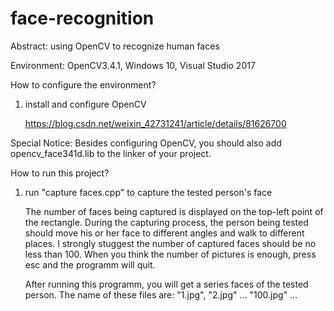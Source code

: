 # face-recognition
Abstract: using OpenCV to recognize human faces

Environment: OpenCV3.4.1, Windows 10, Visual Studio 2017

How to configure the environment?

1. install and configure OpenCV

    https://blog.csdn.net/weixin_42731241/article/details/81626700

Special Notice: Besides configuring OpenCV, you should also add opencv_face341d.lib to the linker of your project.
    
How to run this project?

1. run "capture faces.cpp" to capture the tested person's face 

    The number of faces being captured is displayed on the top-left point of the rectangle. During the capturing process, the person being tested should move his or her face to different angles and walk to different places. I strongly stuggest the number of captured faces should be no less than 100. When you think the number of pictures is enough, press esc and the programm will quit.
    
    After running this programm, you will get a series faces of the tested person. The name of these files are: "1.jpg", "2.jpg" … "100.jpg" …
